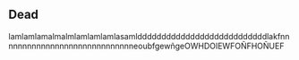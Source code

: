 ## Dead

lamlamlamalmalmlamlamlamlasamldddddddddddddddddddddddddddlakfnnnnnnnnnnnnnnnnnnnnnnnnnnnnneoubfgewñgeOWHDOIEWFOÑFHOÑUEF
